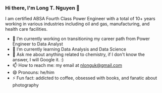 ### Hi there, I'm Long T. Nguyen 👋

I am certified ABSA Fourth Class Power Engineer with a total of 10+ years working in various industries including oil and gas, manufacturing, and health care facilities. 

- 🔭 I’m currently working on transitioning my career path from Power Engineer to Data Analyst
- 🌱 I’m currently learning Data Analysis and Data Science
- 💬 Ask me about anything related to chemistry, if I don't know the answer, I will Google it. :) 
- 📫 How to reach me: my email at nlonguk@gmail.com
- 😄 Pronouns: he/him 
- ⚡ Fun fact: addicted to coffee, obsessed with books, and fanatic about photography

<!--
**longnguyendata/longnguyendata** is a ✨ _special_ ✨ repository because its `README.md` (this file) appears on your GitHub profile.

Here are some ideas to get you started:

- 🔭 I’m currently working on ...
- 🌱 I’m currently learning ...
- 👯 I’m looking to collaborate on ...
- 🤔 I’m looking for help with ...
- 💬 Ask me about ...
- 📫 How to reach me: ...
- 😄 Pronouns: ...
- ⚡ Fun fact: ...
-->
